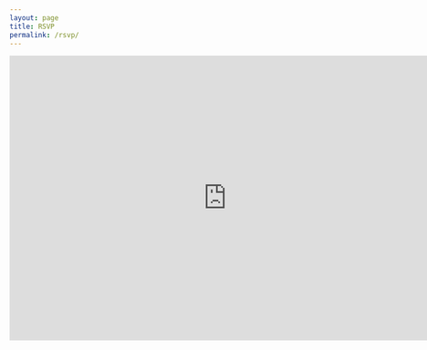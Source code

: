 ```yaml
---
layout: page
title: RSVP
permalink: /rsvp/
---
```


<iframe src="https://docs.google.com/forms/d/e/1FAIpQLSeYeV0rNoaTsHZ-gBJYzrLywcCyWnp_xp3P1qe61cEcosG7Lg/viewform?embedded=true#start=embed" width="760" height="500" frameborder="0" marginheight="0" marginwidth="0">Loading...</iframe>

